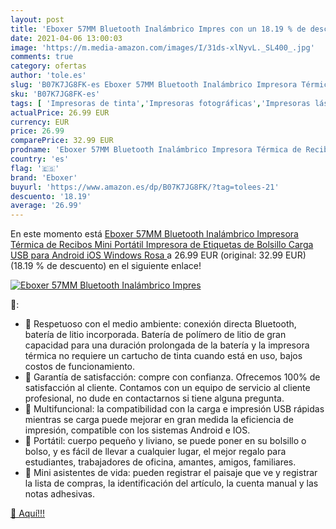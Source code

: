 ```yaml
---
layout: post
title: 'Eboxer 57MM Bluetooth Inalámbrico Impres con un 18.19 % de descuento'
date: 2021-04-06 13:00:03
image: 'https://m.media-amazon.com/images/I/31ds-xlNyvL._SL400_.jpg'
comments: true
category: ofertas
author: 'tole.es'
slug: 'B07K7JG8FK-es Eboxer 57MM Bluetooth Inalámbrico Impresora Térmica de...'
sku: 'B07K7JG8FK-es'
tags: [ 'Impresoras de tinta','Impresoras fotográficas','Impresoras láser y de tinta','Impresoras y accesorios','Informática','android','eboxer', ]
actualPrice: 26.99 EUR
currency: EUR
price: 26.99
comparePrice: 32.99 EUR
prodname: 'Eboxer 57MM Bluetooth Inalámbrico Impresora Térmica de Recibos  Mini Portátil Impresora de Etiquetas de Bolsillo  Carga USB para Android iOS Windows Rosa '
country: 'es'
flag: '🇪🇸'
brand: 'Eboxer'
buyurl: 'https://www.amazon.es/dp/B07K7JG8FK/?tag=tolees-21'
descuento: '18.19'
average: '26.99'
---
```


En este momento está [Eboxer 57MM Bluetooth Inalámbrico Impresora Térmica de Recibos  Mini Portátil Impresora de Etiquetas de Bolsillo  Carga USB para Android iOS Windows Rosa ](https://www.amazon.es/dp/B07K7JG8FK/?tag=tolees-21) a 26.99 EUR (original: 32.99 EUR) (18.19 %  de descuento) en el siguiente enlace!

[![Eboxer 57MM Bluetooth Inalámbrico Impres](https://m.media-amazon.com/images/I/31ds-xlNyvL._SL400_.jpg)](https://www.amazon.es/dp/B07K7JG8FK/?tag=tolees-21)

🔎:

- 🍓 Respetuoso con el medio ambiente: conexión directa Bluetooth, batería de litio incorporada. Batería de polímero de litio de gran capacidad para una duración prolongada de la batería y la impresora térmica no requiere un cartucho de tinta cuando está en uso, bajos costos de funcionamiento.
- 🍓 Garantía de satisfacción: compre con confianza. Ofrecemos 100% de satisfacción al cliente. Contamos con un equipo de servicio al cliente profesional, no dude en contactarnos si tiene alguna pregunta.
- 🍓 Multifuncional: la compatibilidad con la carga e impresión USB rápidas mientras se carga puede mejorar en gran medida la eficiencia de impresión, compatible con los sistemas Android e IOS.
- 🍓 Portátil: cuerpo pequeño y liviano, se puede poner en su bolsillo o bolso, y es fácil de llevar a cualquier lugar, el mejor regalo para estudiantes, trabajadores de oficina, amantes, amigos, familiares.
- 🍓 Mini asistentes de vida: pueden registrar el paisaje que ve y registrar la lista de compras, la identificación del artículo, la cuenta manual y las notas adhesivas.

[🛒 Aquí!!!](https://www.amazon.es/dp/B07K7JG8FK/?tag=tolees-21)
